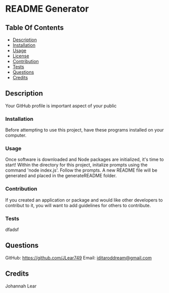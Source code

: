 # README Generator
  
  
  ## Table Of Contents
  - [Description](#description)
  - [Installation](#installation)
  - [Usage](#usage)
  - [License](#license)
  - [Contribution](#contribution)
  - [Tests](#tests)
  - [Questions](#questions)
  - [Credits](#credits)
  
  ## Description 
  Your GitHub profile is important aspect of your public 
  
  ### Installation
  Before attempting to use this project, have these programs installed on your computer.  
  
  ### Usage
  Once software is downloaded and Node packages are initialized, it's time to start!   Within the directory for this project, initalize prompts using the command 'node index.js'.   Follow  the prompts.   A new README file will be generated and placed in the generateREADME folder.
  
  
  

### Contribution
If you created an application or package and would like other developers to contribut to it, you will want to add guidelines for others to contribute.

### Tests
dfadsf

## Questions
GitHub: https://github.com/JLear749
Email: iditaroddream@gmail.com

## Credits
Johannah Lear
